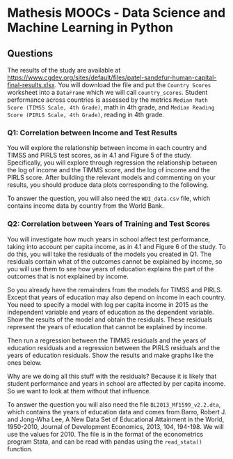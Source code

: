 
# Mathesis MOOCs - Data Science and Machine Learning in Python

## Questions



The results of the study are available at <https://www.cgdev.org/sites/default/files/patel-sandefur-human-capital-final-results.xlsx>. You will download the file and put the `Country Scores` worksheet into a `DataFrame` which we will call `country_scores`. Student performance across countries is assessed by the metrics `Median Math Score (TIMSS Scale, 4th Grade)`, math in 4th grade, and `Median Reading Score (PIRLS Scale, 4th Grade)`, reading in 4th grade.



### Q1: Correlation between Income and Test Results



You will explore the relationship between income in each country and TIMSS and PIRLS test scores, as in 4.1 and Figure 5 of the study. Specifically, you will explore through regression the relationship between the log of income and the TIMMS score, and the log of income and the PIRLS score. After building the relevant models and commenting on your results, you should produce data plots corresponding to the following.



To answer the question, you will also need the `WDI_data.csv` file, which contains income data by country from the World Bank.



### Q2: Correlation between Years of Training and Test Scores




You will investigate how much years in school affect test performance, taking into account per capita income, as in 4.1 and Figure 6 of the study. To do this, you will take the residuals of the models you created in Q1. The residuals contain what of the outcomes cannot be explained by income, so you will use them to see how years of education explains the part of the outcomes that is not explained by income.



So you already have the remainders from the models for TIMSS and PIRLS. Except that years of education may also depend on income in each country. You need to specify a model with log per capita income in 2015 as the independent variable and years of education as the dependent variable. Show the results of the model and obtain the residuals. These residuals represent the years of education that cannot be explained by income. 



Then run a regression between the TIMMS residuals and the years of education residuals and a regression between the PIRLS residuals and the years of education residuals. Show the results and make graphs like the ones below.



Why are we doing all this stuff with the residuals? Because it is likely that student performance and years in school are affected by per capita income. So we want to look at them without that influence.


To answer the question you will also need the file `BL2013_MF1599_v2.2.dta`, which contains the years of education data and comes from Barro, Robert J. and Jong-Wha Lee, A New Data Set of Educational Attainment in the World, 1950-2010, Journal of Development Economics, 2013, 104, 194-198. We will use the values for 2010. The file is in the format of the econometrics program Stata, and can be read with pandas using the `read_stata()` function.
